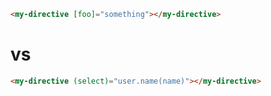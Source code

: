```html
<my-directive [foo]="something"></my-directive>
```
# vs

```html
<my-directive (select)="user.name(name)"></my-directive>
```
